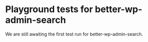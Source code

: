 # Playground tests for better-wp-admin-search
We are still awaiting the first test run for better-wp-admin-search.

